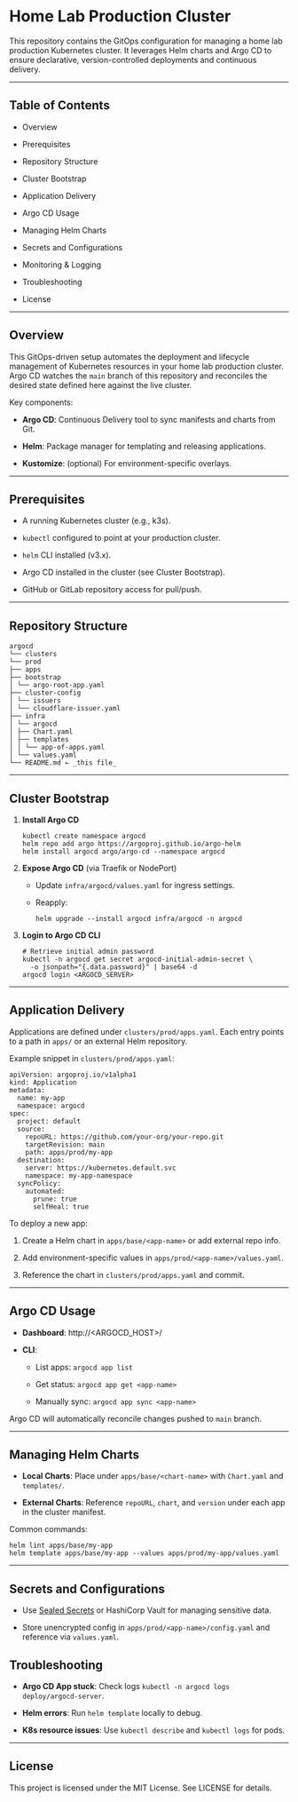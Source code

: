 # Home Lab Production Cluster

This repository contains the GitOps configuration for managing a home lab production Kubernetes cluster. It leverages Helm charts and Argo CD to ensure declarative, version-controlled deployments and continuous delivery.

---

## Table of Contents

- Overview
    
- Prerequisites
    
- Repository Structure
    
- Cluster Bootstrap
    
- Application Delivery
    
- Argo CD Usage
    
- Managing Helm Charts
    
- Secrets and Configurations
    
- Monitoring & Logging
    
- Troubleshooting
    
- License
    

---

## Overview

This GitOps-driven setup automates the deployment and lifecycle management of Kubernetes resources in your home lab production cluster. Argo CD watches the `main` branch of this repository and reconciles the desired state defined here against the live cluster.

Key components:

- **Argo CD**: Continuous Delivery tool to sync manifests and charts from Git.
    
- **Helm**: Package manager for templating and releasing applications.
    
- **Kustomize**: (optional) For environment-specific overlays.
    

---

## Prerequisites

- A running Kubernetes cluster (e.g., k3s).
    
- `kubectl` configured to point at your production cluster.
    
- `helm` CLI installed (v3.x).
    
- Argo CD installed in the cluster (see Cluster Bootstrap).
    
- GitHub or GitLab repository access for pull/push.
    

---

## Repository Structure

```
argocd  
└── clusters  
└── prod  
├── apps  
├── bootstrap  
│ └── argo-root-app.yaml  
├── cluster-config  
│ └── issuers  
│ └── cloudflare-issuer.yaml  
├── infra  
│ └── argocd  
│ ├── Chart.yaml  
│ ├── templates  
│ │ └── app-of-apps.yaml  
│ └── values.yaml  
└── README.md ← _this file_
```

---

## Cluster Bootstrap

1. **Install Argo CD**
    
    ```
    kubectl create namespace argocd
    helm repo add argo https://argoproj.github.io/argo-helm
    helm install argocd argo/argo-cd --namespace argocd
    ```
    
2. **Expose Argo CD** (via Traefik or NodePort)
    
    - Update `infra/argocd/values.yaml` for ingress settings.
        
    - Reapply:
        
        ```
        helm upgrade --install argocd infra/argocd -n argocd
        ```
        
3. **Login to Argo CD CLI**
    
    ```
    # Retrieve initial admin password
    kubectl -n argocd get secret argocd-initial-admin-secret \
      -o jsonpath="{.data.password}" | base64 -d
    argocd login <ARGOCD_SERVER>
    ```
    

---

## Application Delivery

Applications are defined under `clusters/prod/apps.yaml`. Each entry points to a path in `apps/` or an external Helm repository.

Example snippet in `clusters/prod/apps.yaml`:

```
apiVersion: argoproj.io/v1alpha1
kind: Application
metadata:
  name: my-app
  namespace: argocd
spec:
  project: default
  source:
    repoURL: https://github.com/your-org/your-repo.git
    targetRevision: main
    path: apps/prod/my-app
  destination:
    server: https://kubernetes.default.svc
    namespace: my-app-namespace
  syncPolicy:
    automated:
      prune: true
      selfHeal: true
```

To deploy a new app:

1. Create a Helm chart in `apps/base/<app-name>` or add external repo info.
    
2. Add environment-specific values in `apps/prod/<app-name>/values.yaml`.
    
3. Reference the chart in `clusters/prod/apps.yaml` and commit.
    

---

## Argo CD Usage

- **Dashboard**: http://<ARGOCD_HOST>/
    
- **CLI**:
    
    - List apps: `argocd app list`
        
    - Get status: `argocd app get <app-name>`
        
    - Manually sync: `argocd app sync <app-name>`
        

Argo CD will automatically reconcile changes pushed to `main` branch.

---

## Managing Helm Charts

- **Local Charts**: Place under `apps/base/<chart-name>` with `Chart.yaml` and `templates/`.
    
- **External Charts**: Reference `repoURL`, `chart`, and `version` under each app in the cluster manifest.
    

Common commands:

```
helm lint apps/base/my-app
helm template apps/base/my-app --values apps/prod/my-app/values.yaml
```

---

## Secrets and Configurations

- Use [Sealed Secrets](https://github.com/bitnami-labs/sealed-secrets) or HashiCorp Vault for managing sensitive data.
    
- Store unencrypted config in `apps/prod/<app-name>/config.yaml` and reference via `values.yaml`.
    

## Troubleshooting

- **Argo CD App stuck**: Check logs `kubectl -n argocd logs deploy/argocd-server`.
    
- **Helm errors**: Run `helm template` locally to debug.
    
- **K8s resource issues**: Use `kubectl describe` and `kubectl logs` for pods.
    

---

## License

This project is licensed under the MIT License. See LICENSE for details.